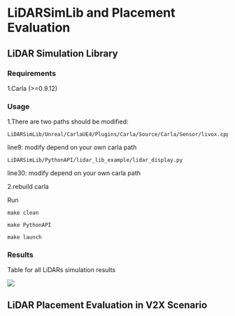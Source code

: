 # LiDARSimLib and Placement Evaluation

## LiDAR Simulation Library

### Requirements
1.Carla (>=0.9.12)

### Usage
1.There are two paths should be modified:

```
LiDARSimLib/Unreal/CarlaUE4/Plugins/Carla/Source/Carla/Sensor/livox.cpp
```

line9: modify depend on your own carla path

```
LiDARSimLib/PythonAPI/lidar_lib_example/lidar_display.py
```

line30: modify depend on your own carla path

2.rebuild carla

Run
```
make clean

make PythonAPI

make launch
```

### Results
Table for all LiDARs simulation results

![](pic/abc.png)

## LiDAR Placement Evaluation in V2X Scenario
